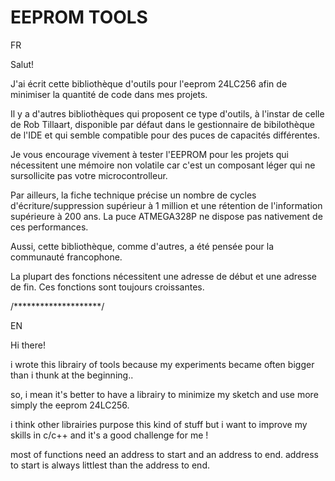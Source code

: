 # EEPROM TOOLS

FR

Salut!

J'ai écrit cette bibliothèque d'outils pour l'eeprom 24LC256 afin de minimiser la quantité de code dans mes projets.

Il y a d'autres bibliothèques qui proposent ce type d'outils, à l'instar de celle de Rob Tillaart, disponible par défaut dans le gestionnaire de bibilothèque de l'IDE et qui semble compatible pour des puces de capacités différentes. 

Je vous encourage vivement à tester l'EEPROM pour les projets qui nécessitent une mémoire non volatile car c'est un composant léger qui ne sursollicite pas votre microcontrolleur.

Par ailleurs, la fiche technique précise un nombre de cycles d'écriture/suppression supérieur à 1 million et une rétention de l'information supérieure à 200 ans. La puce ATMEGA328P ne dispose pas nativement de ces performances. 

Aussi, cette bibliothèque, comme d'autres, a été pensée pour la communauté francophone.

La plupart des fonctions nécessitent une adresse de début et une adresse de fin. Ces fonctions sont toujours croissantes.

/********************/

EN

Hi there!

i wrote this librairy of tools because my experiments became often bigger than i thunk at the beginning..

so, i mean it's better to have a librairy to minimize my sketch and use more simply the eeprom 24LC256. 

i think other librairies purpose this kind of stuff but i want to improve my skills in c/c++ and it's a good challenge for me !

most of functions need an address to start and an address to end. address to start is always littlest than the address to end.
